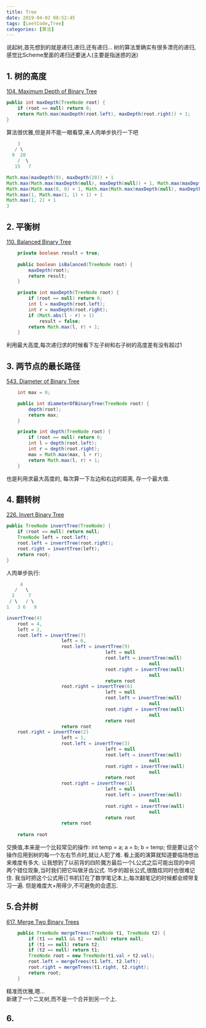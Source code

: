 ```yaml
---
title: Tree
date: 2019-04-02 08:52:45
tags: [LeetCode,Tree]
categories: [算法]
---
```

说起树,首先想到的就是递归,递归,还有递归...
树的算法里确实有很多漂亮的递归,感觉比Scheme里面的递归还要迷人(主要是指迷惑的迷)

## 1. 树的高度
[104. Maximum Depth of Binary Tree](https://leetcode.com/problems/maximum-depth-of-binary-tree/)
```Java
public int maxDepth(TreeNode root) {
    if (root == null) return 0;
    return Math.max(maxDepth(root.left), maxDepth(root.right)) + 1;
}
```
算法很优雅,但是并不能一眼看穿,来人肉单步执行一下吧
```Java
    3
   / \
  9  20
    /  \
   15   7

Math.max(maxDepth(9), maxDepth(20)) + 1
Math.max(Math.max(maxDepth(null), maxDepth(null)) + 1, Math.max(maxDepth(15), maxDepth(7)) + 1) + 1
Math.max(Math.max(0, 0) + 1, Math.max(Math.max(maxDepth(null), maxDepth(null)) + 1, Math.max(maxDepth(null), maxDepth(null)) + 1) + 1) + 1
Math.max(1, Math.max(1, 1) + 1) + 1
Math.max(1, 2) + 1
3
```

## 2. 平衡树
[110. Balanced Binary Tree](https://leetcode.com/problems/balanced-binary-tree)
```Java
    private boolean result = true;
    
    public boolean isBalanced(TreeNode root) {
        maxDepth(root);
        return result;
    }

    private int maxDepth(TreeNode root) {
        if (root == null) return 0;
        int l = maxDepth(root.left);
        int r = maxDepth(root.right);
        if (Math.abs(l - r) > 1)
            result = false;
        return Math.max(l, r) + 1;
    }
```
利用最大高度,每次递归求的时候看下左子树和右子树的高度差有没有超过1

## 3. 两节点的最长路径
[543. Diameter of Binary Tree](https://leetcode.com/problems/diameter-of-binary-tree)
```Java
    int max = 0;

    public int diameterOfBinaryTree(TreeNode root) {
        depth(root);
        return max;
    }

    private int depth(TreeNode root) {
        if (root == null) return 0;
        int l = depth(root.left);
        int r = depth(root.right);
        max = Math.max(max, l + r);
        return Math.max(l, r) + 1;
    }
```
也是利用求最大高度的, 每次算一下左边和右边的距离, 存一个最大值.

## 4. 翻转树
[226. Invert Binary Tree](https://leetcode.com/problems/invert-binary-tree)

```Java
public TreeNode invertTree(TreeNode) {
    if (root == null) return null;
    TreeNode left = root.left;
    root.left = invertTree(root.right);
    root.right = invertTree(left);
    return root;
}
```

人肉单步执行:
```Java
     4
   /   \
  2     7
 / \   / \
1   3 6   9

invertTree(4)
    root = 4,
    left = 2,
    root.left = invertTree(7)
                    left = 6,
                    root.left = invertTree(9)
                                    left = null
                                    root.left = invertTree(null)
                                                    null
                                    root.right = invertTree(null)
                                                    null
                                    return root
                    root.right = invertTree(6)
                                    left = null
                                    root.left = invertTree(null)
                                                    null
                                    root.right = invertTree(null)
                                                    null
                                    return root
                    return root
    root.right = invertTree(2)
                    left = 1,
                    root.left = invertTree(3)
                                    left = null
                                    root.left = invertTree(null)
                                                    null
                                    root.right = invertTree(null)
                                                    null
                                    return root
                    root.right = invertTree(1)
                                    left = null
                                    root.left = invertTree(null)
                                                    null
                                    root.right = invertTree(null)
                                                    null
                                    return root
                    return root
            
    return root
```

交换值,本来是一个比较常见的操作:
int temp = a;
a = b;
b = temp;
但是要让这个操作应用到树的每一个左右节点时,就让人犯了难.
看上面的演算就知道要临场想出来难度有多大.
让我想到了以前背的四阶魔方最后一个L公式之后可能出现的中间两个错位现象,当时我们把它叫做牙齿公式.
15步的超长公式,很酷炫同时也很难记住.
我当时把这个公式用订书机钉在了数学笔记本上,每次翻笔记的时候都会顺带复习一遍.
但是难度大+用得少,不可避免的会遗忘.


## 5.合并树
[617. Merge Two Binary Trees](https://leetcode.com/problems/merge-two-binary-trees)
```Java
    public TreeNode mergeTrees(TreeNode t1, TreeNode t2) {
        if (t1 == null && t2 == null) return null;
        if (t1 == null) return t2;
        if (t2 == null) return t1;
        TreeNode root = new TreeNode(t1.val + t2.val);
        root.left = mergeTrees(t1.left, t2.left);
        root.right = mergeTrees(t1.right, t2.right);
        return root;
    }
```
精准而优雅,嗯...    
新建了一个二叉树,而不是一个合并到另一个上.

## 6.